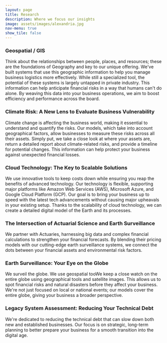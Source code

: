 ```yaml
---
layout: page
title: Research
description: Where we focus our insights
image: assets/images/alexandria.jpg
nav-menu: true
show_tile: false
---
```


### Geospatial / GIS

Think about the relationships between people, places, and resources; these are the foundations of Geography and key to our unique offering. We've built systems that use this geographic information to help you manage business logistics more effectively. While still a specialized tool, the potential of these systems is largely untapped in private industry. This information can help anticipate financial risks in a way that humans can't do alone. By weaving this data into your business operations, we aim to boost efficiency and performance across the board.

### Climate Risk: A New Lens to Evaluate Business Vulnerability

Climate change is affecting the business world, making it essential to understand and quantify the risks. Our models, which take into account geographical factors, allow businesses to measure these risks across all their assets. Simply put, we take a close look at where your assets are, return a detailed report about climate-related risks, and provide a timeline for potential changes. This information can help protect your business against unexpected financial losses.

### Cloud Technology: The Key to Scalable Solutions

We use innovative tools to keep costs down while ensuring you reap the benefits of advanced technology. Our technology is flexible, supporting major platforms like Amazon Web Services (AWS), Microsoft Azure, and Google Cloud Platform (GCP). Our goal is to bring your business up to speed with the latest tech advancements without causing major upheavals in your existing setup. Thanks to the scalability of cloud technology, we can create a detailed digital model of the Earth and its processes.

### The Intersection of Actuarial Science and Earth Surveillance

We partner with Actuaries, harnessing big data and complex financial calculations to strengthen your financial forecasts. By blending their pricing models with our cutting-edge earth surveillance systems, we connect the dots between your financial assets and environmental risk factors.


### Earth Surveillance: Your Eye on the Globe

We surveil the globe. We use geospatial tooWe keep a close watch on the entire globe using geographical tools and satellite images. This allows us to spot financial risks and natural disasters before they affect your business. We're not just focused on local or national events; our models cover the entire globe, giving your business a broader perspective.

### Legacy System Assessment: Reducing Your Technical Debt

We're dedicated to reducing the technical debt that can slow down both new and established businesses. Our focus is on strategic, long-term planning to better prepare your business for a smooth transition into the digital age.
